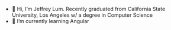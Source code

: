 - 👋 Hi, I’m Jeffrey Lum. Recently graduated from California State University, Los Angeles w/ a degree in Computer Science
- 🌱 I’m currently learning Angular

<!---
JeffreyLum/JeffreyLum is a ✨ special ✨ repository because its `README.md` (this file) appears on your GitHub profile.
You can click the Preview link to take a look at your changes.
--->
